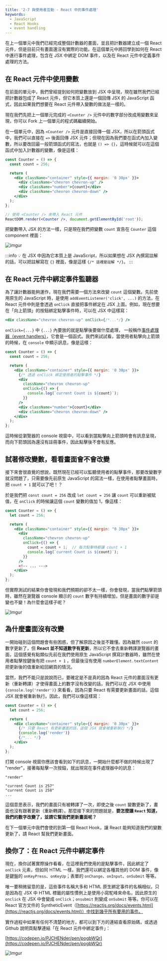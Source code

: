 ```yaml
---
title: '2-7 與使用者互動 - React 中的事件處理'
keywords:
  - JavaScript
  - React Hooks
  - event handling
---
```


在上一個單元中我們已經完成整個計數器的畫面，並且把計數器建立成一個 React 元件，但是目前只有畫面還沒有實際的功能。在這個單元中將回學到如何在 React 中進行事件處理，包含在 JSX 中綁定 DOM 事件，以及在 React 元件中定義事件處理的方法。

## 在 React 元件中使用變數

在前面的單元中，我們曾經提到如何把變數放到 JSX 中呈現，現在雖然我們已經把計數器包成了 React 元件，但它本質上還是一個回傳 JSX 的 JavaScript 函式，因此如果我們想要在 React 元件帶入變數的做法是一樣的。

現在我們先把上一個單元完成的 `<Counter />` 元件中的數字部分改成用變數來呈現，你可以 Fork 上一個單元的程式碼繼續開始。

在一個單元中，因為 `<Counter />` 元件是直接回傳一個 JSX，所以在箭頭函式中，我們可以直接在 `=>` 後面回傳 JSX 元件；但現在因為我們要在函式內加入變數，所以要改回最一般箭頭函式的寫法，也就是 `() => {}`，這時候就可以在這個函式中加入計數器的變數，像是這樣：

```jsx
const Counter = () => {
  const count = 256;

  return (
    <div className="container" style={{ margin: '0 30px' }}>
      <div className="chevron chevron-up" />
      <div className="number">{count}</div>
      <div className="chevron chevron-down" />
    </div>
  );
};

// 使用 <Counter /> 來帶入 React 元件
ReactDOM.render(<Counter />, document.getElementById('root'));
```

把變數帶入 JSX 的方法一樣，只是現在我們把變數 `count` 宣告在 `Counter` 這個 component 裡面：

![imgur](https://i.imgur.com/D4yHvCk.png)

:::info
💡 在 JSX 中因為它本質上是 JavaScript，所以如果想在 JSX 內撰寫註解的話，可以把註解寫在 `{}` 裡面，像是這樣 `{/* 這裡是註解 */}`。
:::

## 在 React 元件中綁定事件監聽器

為了讓計數器能夠運作，現在我們需要一個方法來改變 `count` 這個變數。先前使用原生的 JavaScript 時，是使用 `addEventListener('click', ...)` 的方法，在 React 元件中則是會透過 `onClick` 直接把事件綁定在 JSX 上面。例如，現在想要在「向上箭頭」的按鈕綁定點擊事件時，可以在 JSX 中這樣寫：

```jsx
<div className="chevron chevron-up" onClick={/*...*/} />
```

`onClick={...}` 中 `{...}` 內要放的就是點擊後要做什麼處理， 一般稱作[事件處理器（event handlers）](https://developer.mozilla.org/en-US/docs/Web/API/EventTarget/addEventListener)，它會是一個函式。我們來試試看，當使用者點擊向上箭頭的時候，在 `console` 中顯示訊息，像是這樣：

```jsx
const Counter = () => {
  const count = 256;

  return (
    <div className="container" style={{ margin: '0 30px' }}>
      {/* 透過 onClick 綁定使用者的點擊事件 */}
      <div
        className="chevron chevron-up"
        onClick={() => {
          console.log(`current Count is ${count}`);
        }}
      />
      <div className="number">{count}</div>
      <div className="chevron chevron-down" />
    </div>
  );
};
```

這時候從瀏覽器的 console 視窗中，可以看到當點擊向上箭頭時會有訊息呈現，而向下箭頭因為還沒有註冊事件，因此點擊後不會有反應。

## 試著修改變數，看看畫面會不會改變

接下來會很直覺的想說，既然現在已經可以監聽使用者的點擊事件，那要改變數字就沒問題了，只需要像先前原生 JavaScript 的寫法一樣，在使用者點擊畫面時，把 `count + 1` 就可以了吧！？

於是我們把 `const count = 256` 改成 `let count = 256` 讓 `count` 可以重新被賦值，在 `onClick` 的時候讓這個 `count` 變數的值加 1，像這樣：

```jsx
const Counter = () => {
  let count = 256;

  return (
    <div className="container" style={{ margin: "0 30px" }}>
      <div
        className="chevron chevron-up"
        onClick={() => {
          count = count + 1;  // 每次點擊時都讓 count + 1
          console.log(`current Count is ${count}`);
        }}
      />
      <!-- ... --->
    </div>
  );
};
```

但實際測試的結果你會發現和我們預期的卻不太一樣，你會發現，當我們點擊箭頭時，雖然在瀏覽器 console 顯示的 `count` 數字有持續增加，但是畫面的數字卻是變也不變！為什麼會這樣子呢？

![Imgur](https://i.imgur.com/0HUqxwc.png)

## 為什麼畫面沒有改變

一開始碰到這個問題會有些困惑，但了解原因之後並不難懂。因為雖然 `count` 的數字更新了，但 **React 並不知道數字有更新**，所以它不會去重新轉譯瀏覽器的畫面，這個感覺有點類似先前在我們使用原生 JavaScript 撰寫計數器時，雖然在使用者點擊按鍵後有把 `count + 1` ，但最後沒有使用 `numberElement.textContent` 把更新後的值重新給回網頁的情況。

當然，我們不能只是說說而已，要確定是不是真的因為 React 元件的畫面沒有更新（重新轉譯）才使得畫面上的數字沒有改變的話，我們可以在 JSX 中使用 `{console.log('render')}` 來看看，因為只要 React 有需要更新畫面的話，這個 JSX 就會被重新執行。因此，我們可以像這樣寫：

```jsx
const Counter = () => {
  let count = 256;

  return (
    <div className="container" style={{ margin: '0 30px' }}>
      {/* 只要 React 有更新畫面的話，這個 JSX 就會被重新執行 */}
      {console.log('render')}
      {/*... */}
    </div>
  );
};
```

打開 console 視窗你應該會看到如下的訊息，一開始什麼都不做的時候出現了 "render"，接著每點擊一次按鈕，就出現寫在事件處理器中的訊息：

```text
"render"

"current Count is 257"
"current Count is 258"
...
```

這個意思表示，我們的畫面只有被轉譯了一次，即使之後 `count` 變數更新了，畫面也沒有跟著更新（重新轉譯）。那麼接下來的問題就是，**要怎麼讓 `React` 知道，我們的數字改變了，並請它幫我們更新畫面呢？**

在下一個單元中我們會使的到第一個 React Hook，讓 React 能夠知道我們的變數更新了，請 React 幫我們更新畫面。

## 換你了：在 React 元件中綁定事件

現在，換你試著實際操作看看，在這裡我們使用的是點擊事件，因此綁定了 `onClick` 元素，但如同 HTML 一樣，我們還可以綁定各種其他的 DOM 事件，像是鍵盤的 `onKeyPress`、`onKeyUp`；表單的 `onChange`、`onInput`、`onSubmit` 等等。

唯一要稍微留意的是，這些事件名稱大多和 HTML 原生綁定事件的名稱相似，只是因為在 JSX 中 HTML 標籤的屬性慣例上是使用小寫駝峰來命名，因此原生的 `onclick` 在 JSX 中會變成 `onClick`；`onsubmit` 則變成 `onSubmit` 等等。你可以在 React 官方文件的 SyntheticEvent（[https://reactjs.org/docs/events.html](https://reactjs.org/docs/events.html)）中找到幾乎所有要用的事件。

實作過程中如果有任何不清楚的地方，都可以到下方的連結查看原始碼，或透過 Github 說明頁點擊連結「在 React 元件中綁定事件」：

[https://codepen.io/PJCHENder/pen/pogbWQr](https://codepen.io/PJCHENder/pen/pogbWQr)

![Imgur](https://i.imgur.com/wZZ25SR.png)
